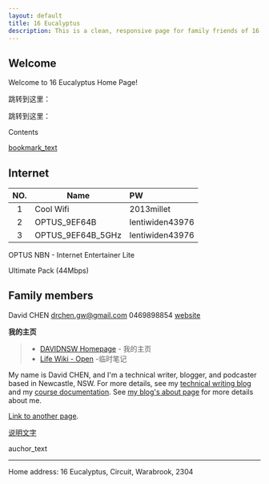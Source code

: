 ```yaml
---
layout: default
title: 16 Eucalyptus
description: This is a clean, responsive page for family friends of 16 Eucalyptus.
---
```


## Welcome 

Welcome to 16 Eucalyptus Home Page!

<span id = "jump">跳转到这里：</span>

跳转到这里：

Contents

<a href="#auchor_id">bookmark_text</a>

## Internet
| NO.  | Name              | PW              |
| :--: | ----------------- | :-------------- |
|  1   | Cool Wifi         | 2013millet      |
|  2   | OPTUS_9EF64B      | lentiwiden43976 |
|  3   | OPTUS_9EF64B_5GHz | lentiwiden43976 |

OPTUS NBN - Internet Entertainer Lite 

Ultimate Pack (44Mbps)

## Family members
David CHEN
drchen.gw@gmail.com
0469898854
[website](https://davidnsw.github.io/homepage/) 

**我的主页**

> * [DAVIDNSW Homepage](https://davidnsw.github.io/homepage/) - 我的主页
> * [Life Wiki - Open](https://www.notion.so/Life-Wiki-Open-3fb82e852aa146b99498195843386520) -临时笔记

My name is David CHEN, and I'm a technical writer, blogger, and podcaster based in Newcastle, NSW. For more details, see my [technical writing blog](https://davidnsw.github.io) and my [course documentation](https://davidnsw.github.io/doc/index.html).  See [my blog's about page](https://davidnsw.github.io./about/) for more details about me.



[Link to another page](./another-page.html).

[说明文字](#jump)



<p id="auchor_id">auchor_text</p>

------------

Home address: 16 Eucalyptus, Circuit, Warabrook, 2304